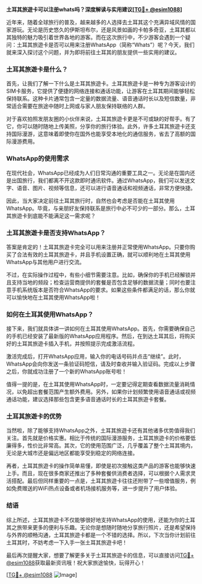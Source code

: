 **土耳其旅遊卡可以注册whats吗？深度解读与实用建议[[TG💪+ @esim1088](https://t.me/s/esim1088)]**

近年来，随着全球旅行的普及，越来越多的人选择去土耳其这个充满异域风情的国家游玩。无论是历史悠久的伊斯坦布尔，还是风景如画的卡帕多奇亚，土耳其都以其独特的魅力吸引着世界各地的游客。而在这次旅行中，不少游客会遇到一个疑问：土耳其旅遊卡是否可以用来注册WhatsApp（简称“Whats”）呢？今天，我们就来深入探讨这个问题，并为即将前往土耳其的朋友提供一些实用的建议。

### 土耳其旅遊卡是什么？

首先，让我们了解一下什么是土耳其旅遊卡。土耳其旅遊卡是一种专为游客设计的SIM卡服务，它提供了便捷的网络连接和通话功能，让游客在土耳其期间能够轻松保持联系。这种卡片通常包含一定量的数据流量、语音通话时长以及短信数量，非常适合需要在旅途中随时上网或与家人朋友保持联络的人群。

对于喜欢拍照发朋友圈的小伙伴来说，土耳其旅遊卡更是不可或缺的好帮手。有了它，你可以随时随地上传美照，分享你的旅行体验。此外，许多土耳其旅遊卡还支持国际漫游，这意味着即使你在国外也能享受本地化的通信服务，省去了高额的国际漫游费用。

### WhatsApp的使用需求

在现代社会，WhatsApp已经成为人们日常沟通的重要工具之一。无论是在国内还是出国旅行，我们都离不开这款即时通讯软件。通过WhatsApp，我们可以发送文字、语音、图片、视频等信息，还可以进行语音通话和视频通话，非常方便快捷。

因此，当大家决定前往土耳其旅行时，自然也会考虑是否能在土耳其使用WhatsApp。毕竟，与亲朋好友保持联系是旅行中必不可少的一部分。那么，土耳其旅遊卡到底能不能满足这一需求呢？

### 土耳其旅遊卡是否支持WhatsApp？

答案是肯定的！土耳其旅遊卡完全可以用来注册并正常使用WhatsApp。只要你购买了合法有效的土耳其旅遊卡，并且手机设置正确，就可以顺利地在土耳其使用WhatsApp与其他用户进行交流。

不过，在实际操作过程中，有些小细节需要注意。比如，确保你的手机已经解锁并且支持当地的频段；检查运营商提供的套餐是否包含足够的数据流量；同时也要注意手机系统版本是否符合WhatsApp的要求。如果这些条件都满足的话，那么你就可以愉快地在土耳其使用WhatsApp啦！

### 如何在土耳其使用WhatsApp？

接下来，我们就具体讲一讲如何在土耳其使用WhatsApp。首先，你需要确保自己的手机已经安装了最新版的WhatsApp应用程序。然后，在到达土耳其后，将购买好的土耳其旅遊卡插入手机，并按照提示完成激活流程。

激活完成后，打开WhatsApp应用，输入你的电话号码并点击“继续”。此时，WhatsApp会向你发送一条验证码短信，请及时查收并输入验证码。完成以上步骤之后，你就成功注册了一个新的WhatsApp账号啦！

值得一提的是，在土耳其使用WhatsApp时，一定要记得定期查看数据流量消耗情况，以免超出套餐范围产生额外费用。另外，如果你计划频繁使用语音通话或视频通话功能，建议选择那些包含更多语音通话时长的土耳其旅遊卡套餐。

### 土耳其旅遊卡的优势

当然啦，除了能够支持WhatsApp之外，土耳其旅遊卡还有其他诸多优势值得我们关注。首先就是价格实惠。相比于传统的国际漫游服务，土耳其旅遊卡的价格要低廉得多，性价比非常高。其次，它的使用范围广泛，几乎覆盖了整个土耳其境内，无论是大城市还是偏远地区都能享受到稳定的网络连接。

再者，土耳其旅遊卡的操作简单易懂，即使是初次接触这类产品的游客也能够快速上手。而且，现在很多商家还推出了多种套餐供消费者选择，可以根据个人需求灵活搭配。最后但同样重要的一点是，土耳其旅遊卡往往还附带了一些增值服务，例如免费赠送的WiFi热点设备或者机场接机服务等，进一步提升了用户体验。

### 结语

综上所述，土耳其旅遊卡不仅能够很好地支持WhatsApp的使用，还能为你的土耳其之旅带来更多的便利与乐趣。无论你是想随时随地分享旅行照片，还是希望保持与外界的顺畅沟通，土耳其旅遊卡都是一个不错的选择。所以，下次当你计划前往土耳其时，不妨考虑一下入手一张土耳其旅遊卡吧！

最后再次提醒大家，想要了解更多关于土耳其旅遊卡的信息，可以直接访问[TG💪+ @esim1088](https://t.me/s/esim1088)获取最新资讯哦！祝大家旅途愉快，玩得开心！

[[TG💪+ @esim1088](https://t.me/s/esim1088) ![Image](https://i.postimg.cc/4NQfJmqS/Snipaste-2025-05-13-00-14-12.png)]